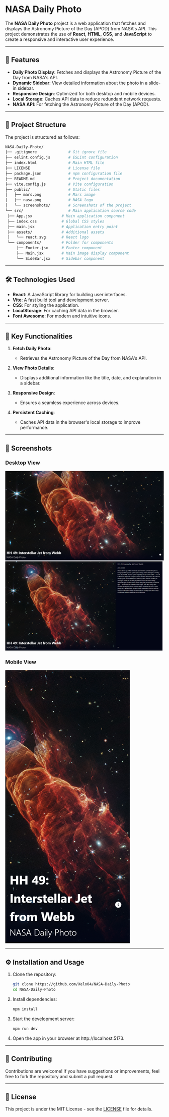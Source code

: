 # NASA Daily Photo

The **NASA Daily Photo** project is a web application that fetches and displays the Astronomy Picture of the Day (APOD) from NASA's API. This project demonstrates the use of **React**, **HTML**, **CSS**, and **JavaScript** to create a responsive and interactive user experience.

---

## 🚀 Features

- **Daily Photo Display**: Fetches and displays the Astronomy Picture of the Day from NASA's API.
- **Dynamic Sidebar**: View detailed information about the photo in a slide-in sidebar.
- **Responsive Design**: Optimized for both desktop and mobile devices.
- **Local Storage**: Caches API data to reduce redundant network requests.
- **NASA API**: For fetching the Astronomy Picture of the Day (APOD).

---

## 📂 Project Structure

The project is structured as follows:

```bash
NASA-Daily-Photo/
├── .gitignore              # Git ignore file
├── eslint.config.js        # ESLint configuration
├── index.html              # Main HTML file
├── LICENSE                 # License file
├── package.json            # npm configuration file
├── README.md               # Project documentation
├── vite.config.js          # Vite configuration
├── public/                 # Static files
│   ├── mars.png            # Mars image
│   ├── nasa.png            # NASA logo
│   └── screenshots/        # Screenshots of the project
└── src/                    # Main application source code
 ├── App.jsx             # Main application component
 ├── index.css           # Global CSS styles
 ├── main.jsx            # Application entry point
 ├── assets/             # Additional assets
 │   └── react.svg       # React logo
 └── components/         # Folder for components
     ├── Footer.jsx      # Footer component
     ├── Main.jsx        # Main image display component
     └── SideBar.jsx     # Sidebar component
```

---

## 🛠️ Technologies Used

- **React**: A JavaScript library for building user interfaces.
- **Vite**: A fast build tool and development server.
- **CSS**: For styling the application.
- **LocalStorage**: For caching API data in the browser.
- **Font Awesome**: For modern and intuitive icons.

---

## 🌟 Key Functionalities

1. **Fetch Daily Photo**:

   - Retrieves the Astronomy Picture of the Day from NASA's API.

2. **View Photo Details**:

   - Displays additional information like the title, date, and explanation in a sidebar.

3. **Responsive Design**:

   - Ensures a seamless experience across devices.

4. **Persistent Caching**:

   - Caches API data in the browser's local storage to improve performance.

---

## 📸 Screenshots

### Desktop View

![Desktop View](public/screenshots/DesktopView.png)
![Desktop Description View](public/screenshots/DesktopViewDescription.png)

### Mobile View

![Mobile View](public/screenshots/MobileView.png)

---

## ⚙️ Installation and Usage

1. Clone the repository:
   ```bash
   git clone https://github.com/Xelo04/NASA-Daily-Photo
   cd NASA-Daily-Photo
   ```
2. Install dependencies:
   ```bash
   npm install
   ```
3. Start the development server:
   ```bash
   npm run dev
   ```
4. Open the app in your browser at http://localhost:5173.

---

## 🤝 Contributing

Contributions are welcome! If you have suggestions or improvements, feel free to fork the repository and submit a pull request.

---

## 📜 License

This project is under the MIT License - see the [LICENSE](./LICENSE) file for details.
